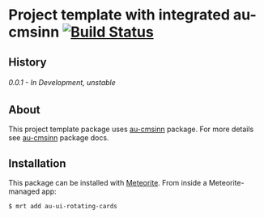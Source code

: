 # Project template with integrated au-cmsinn [![Build Status](https://travis-ci.org/SteelzZ/au-ui-rotating-cards.svg?branch=master)](https://travis-ci.org/SteelzZ/au-ui-rotating-cards)

## History

###### 0.0.1 - In Development, unstable

## About

This project template package uses [au-cmsinn](https://github.com/SteelzZ/au-cmsinn) package. For more details see [au-cmsinn](https://github.com/SteelzZ/au-cmsinn) package docs.

## Installation

This package can be installed with [Meteorite](https://github.com/oortcloud/meteorite/). From inside a Meteorite-managed app:

``` sh
$ mrt add au-ui-rotating-cards
```